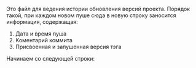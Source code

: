 Это файл для ведения истории обновления версий проекта.
Порядок такой, при каждом новом пуше сюда в новую строку заносится информация, содержащая:
1. Дата и время пуша
2. Коментарий коммита
3. Присвоенная и запушенная версия тэга



Начинаем со следующей строки: